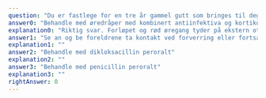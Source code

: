 ```yaml
---
question: "Du er fastlege for en tre år gammel gutt som bringes til deg fordi han fra i går formiddag har hatt intenst vondt i venstre øre. Fra samme tid har det også rent gul væske ut fra øret. Han er vanligvis frisk og har ikke hatt øreproblemer før. Ved undersøkelse er han i god allmenntilstand med regelmessig puls 108 per minutt. Det er smertefullt for ham når det venstre øret undersøkes. I venstre øregang ses rikelig med puss og øregangsveggen er rød. Trommehinnen er rød, men du får ikke fullstendig oversikt over den på grunn av pusset. Det er intet galt å se på og omkring det ytre øret. Hva er rett tiltak?"
answer0: "Behandle med øredråper med kombinert antiinfektiva og kortikosteroid"
explanation0: "Riktig svar. Forløpet og rød øregang tyder på ekstern otitt. Ved ekstern otitt vil væsking og smerte opptre samtidig. Ved akutt mellomørebetennelse med perforasjon går smerten oftest tilbake når trommehinnen perforerer fordi trykket i mellomøret avlastes. Det er ikke tegn til cellulitt i øremusling eller huden omkring og følgelig ikke indikasjon for systemisk antibiotikabehandling. Dikloksacillin ville i så fall vært førstevalget."
answer1: "Se an og be foreldrene ta kontakt ved forverring eller fortsatt væsking om to døgn"
explanation1: ""
answer2: "Behandle med dikloksacillin peroralt"
explanation2: ""
answer3: "Behandle med penicillin peroralt"
explanation3: ""
rightAnswer: 0
---
```

